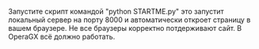 Запустите скрипт командой "python STARTME.py" это запустит локальный сервер на порту 8000 и автоматически откроет страницу в вашем браузере.
Не все браузеры корректно потдерживают сайт. В OperaGX всё должно работать.
